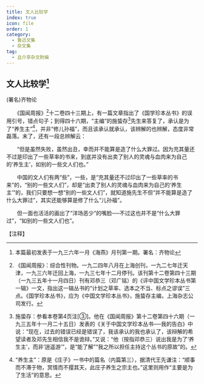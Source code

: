 ```yaml
---
title: 文人比较学
index: true
icon: file
order: 1
category:
  - 鲁迅文集
  - 杂文集
tag:  
  - 且介亭杂文附编
---
```


## 文人比较学[^①]

(署名)齐物论

　　《国闻周报》[^②]十二卷四十三期上，有一篇文章指出了《国学珍本丛书》的误用引号，错点句子；到得四十六期，“主编”的施蛰存[^③]先生来答复了，承认是为了“养生主”[^④]，并非“修儿孙福”，而且该承认就承认，该辨解的也辨解，态度非常磊落。末了，还有一段总辨解云：

　　“但是虽然失败，虽然出丑，幸而并不能算是造了什么大罪过。因为充其量还不过是印出了一些草率的书来，到底并没有出卖了别人的灵魂与血肉来为自己的‘养生主’，如别的一些文人们也。”

　　中国的文人们有两“些”，一些，是“充其量还不过印出了一些草率的书来”的，“别的一些文人们”，却是“出卖了别人的灵魂与血肉来为自己的‘养生主’”的，我们只要想一想“别的一些文人们”，就知道施先生不但“并不能算是造了什么大罪过”，其实还能够算是修了什么“儿孙福”。

　　但一面也活活的画出了“洋场恶少”的嘴脸──不过这也并不是“什么大罪过”，“如别的一些文人们也”。

【注释】

[^①]:本篇最初发表于一九三六年一月《海燕》月刊第一期。署名：齐物论

[^②]:《国闻周报》：综合性刊物。一九二四年八月在上海创刊，一九二七年迁天津，一九三六年迁回上海，一九三七年十二月停刊。该刊第十二卷第四十三期（一九三五年十一月四日）刊有邓恭三（邓广铭）的《评中国文学珍本丛书第一辑》一文，指出这一辑丛书的“计划之草率、选本之不当、标点之谬误”三点。《国学珍本丛书》，应为《中国文学珍本丛书》，施蛰存主编，上海杂志公司发行。

[^③]:施蛰存：参看本卷第4页注[③]。他在《国闻周报》第十二卷第四十六期（一九三五年十一月二十五日）发表的《关于中国文学珍本丛书──我的告白》中说：“现在，过去的错误已经是错误了，我该承认的我也承认了，该辩解的希望读者及邓先生相信我不是诡辩。”又说：“他（按指邓恭三）说出我是为了‘养生主’，而非‘逍遥游’”，是“能了解”“我之所以担任主持这个丛书的原故”的。

[^④]:“养生主”：原是《庄子》一书中的篇名（内篇第三），据清代王先谦注：“顺事而不滞于物，冥情而不撄其天，此庄子养生之宗主也。”这里则用作“主要是为了生活”的意思。
